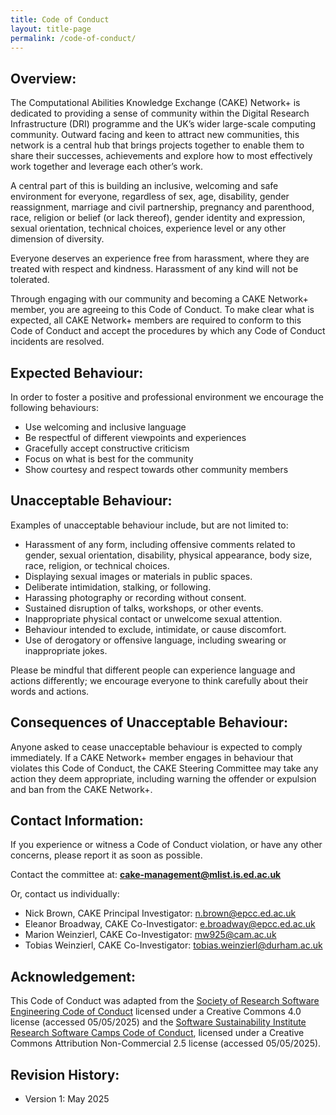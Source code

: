 ```yaml
---
title: Code of Conduct
layout: title-page
permalink: /code-of-conduct/
---
```


Overview: 
----------
The Computational Abilities Knowledge Exchange (CAKE) Network+ is dedicated to providing a sense of community within the Digital Research Infrastructure (DRI) programme and the UK’s wider large-scale computing community. Outward facing and keen to attract new communities, this network is a central hub that brings projects together to enable them to share their successes, achievements and explore how to most effectively work together and leverage each other’s work.

A central part of this is building an inclusive, welcoming and safe environment for everyone, regardless of sex, age, disability, gender reassignment, marriage and civil partnership, pregnancy and parenthood, race, religion or belief (or lack thereof), gender identity and expression, sexual orientation, technical choices, experience level or any other dimension of diversity. 

Everyone deserves an experience free from harassment, where they are treated with respect and kindness. Harassment of any kind will not be tolerated.

Through engaging with our community and becoming a CAKE Network+ member, you are agreeing to this Code of Conduct. To make clear what is expected, all CAKE Network+ members are required to conform to this Code of Conduct and accept the procedures by which any Code of Conduct incidents are resolved.

Expected Behaviour: 
------------------
In order to foster a positive and professional environment we encourage the following behaviours:
* Use welcoming and inclusive language
* Be respectful of different viewpoints and experiences
* Gracefully accept constructive criticism
* Focus on what is best for the community
* Show courtesy and respect towards other community members

Unacceptable Behaviour:
-----------------------
Examples of unacceptable behaviour include, but are not limited to:
* Harassment of any form, including offensive comments related to gender, sexual orientation, disability, physical appearance, body size, race, religion, or technical choices.
* Displaying sexual images or materials in public spaces.
* Deliberate intimidation, stalking, or following.
* Harassing photography or recording without consent.
* Sustained disruption of talks, workshops, or other events.
* Inappropriate physical contact or unwelcome sexual attention.
* Behaviour intended to exclude, intimidate, or cause discomfort.
* Use of derogatory or offensive language, including swearing or inappropriate jokes.

Please be mindful that different people can experience language and actions differently; we encourage everyone to think carefully about their words and actions.


Consequences of Unacceptable Behaviour: 
---------------------------------------
Anyone asked to cease unacceptable behaviour is expected to comply immediately. If a CAKE Network+ member engages in behaviour that violates this Code of Conduct, the CAKE Steering Committee may take any action they deem appropriate, including warning the offender or expulsion and ban from the CAKE Network+.


Contact Information: 
---------------------
If you experience or witness a Code of Conduct violation, or have any other concerns, please report it as soon as possible. 

<!-- * **(TBD)** Submit a confidential report via the [Reporting Form](link to form), which allows for anonymous submissions if preferred. If you include your contact information, we will acknowledge receipt and keep you updated. -->

Contact the committee at: **cake-management@mlist.is.ed.ac.uk**

Or, contact us individually: 
* Nick Brown, CAKE Principal Investigator: n.brown@epcc.ed.ac.uk
* Eleanor Broadway, CAKE Co-Investigator: e.broadway@epcc.ed.ac.uk
* Marion Weinzierl, CAKE Co-Investigator: mw925@cam.ac.uk
* Tobias Weinzierl, CAKE Co-Investigator: tobias.weinzierl@durham.ac.uk

Acknowledgement: 
----------------
This Code of Conduct was adapted from the [Society of Research Software Engineering Code of Conduct](https://society-rse.org/about/policies/code-of-conduct/) licensed under a Creative Commons 4.0 license (accessed 05/05/2025) and the [Software Sustainability Institute Research Software Camps Code of Conduct](https://www.software.ac.uk/training/research-software-camps/code-of-conduct), licensed under a Creative Commons Attribution Non-Commercial 2.5 license (accessed 05/05/2025).

Revision History: 
-------------------
* Version 1: May 2025 
